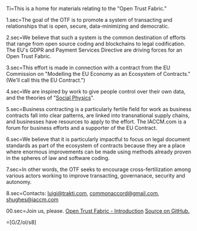 Ti=This is a home for materials relating to the "Open Trust Fabric."

1.sec=The goal of the OTF is to promote a system of transacting and relationships that is open, secure, data-minimizing and democratic.

2.sec=We believe that such a system is the common destination of efforts that range from open source coding and blockchains to legal codification.  The EU's GDPR and Payment Services Directive are driving forces for an Open Trust Fabric.

3.sec=This effort is made in connection with a contract from the EU Commission on "Modelling the EU Economy as an Ecosystem of Contracts." (We'll call this the EU Contract.")

4.sec=We are inspired by work to give people control over their own data, and the theories of "<a href="http://http://socialphysics.media.mit.edu/">Social Physics</a>".

5.sec=Business contracting is a particularly fertile field for work as business contracts fall into clear patterns, are linked into transnational supply chains, and businesses have resources to apply to the effort.  The IACCM.com is a forum for business efforts and a supporter of the EU Contract.

6.sec=We believe that it is particularly impactful to focus on legal document standards as part of the ecosystem of contracts because they are a place where enormous improvements can be made using methods already proven in the spheres of law and software coding.

7.sec=In other words, the OTF seeks to encourage cross-fertilization among various actors working to improve transacting, governanace, security and autonomy. 

8.sec=Contacts: luigi@trakti.com, commonaccord@gmail.com, shughes@iaccm.com

00.sec=Join us, please. <a href="index.php?action=doc&file=OpenTrustFabric/LetterOfIntent/0.md">Open Trust Fabric - Introduction</a> <a href="https://github.com/commonaccord/opentrustfabric">Source on GitHub.</a>

=[G/Z/ol/s8]

